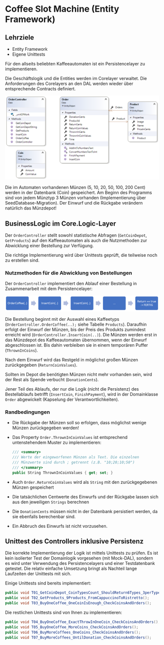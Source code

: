 # Coffee Slot Machine (Entity Framework)

## Lehrziele

* Entity Framework
* Eigene Unittests


Für den allseits beliebten Kaffeeautomaten ist ein Persistencelayer zu implementieren.

Die Geschäftslogik und die Entities werden im Corelayer verwaltet. Die Anforderungen des Corelayers an den DAL werden wieder über entsprechende Contracts definiert.

![Klassendiagramm](./images/00_classdiagram.png)

Die im Automaten vorhandenen Münzen (5, 10, 20, 50, 100, 200 Cent) werden in der Datenbank (Coin) gespeichert. Am Beginn des Programms sind von jedem Münztyp 3 Münzen vorhanden (Implementierung über SeedDatabase-Migration). Der Einwurf und die Rückgabe verändern natürlich das Münzdepot!

## BusinessLogic im Core.Logic-Layer

Der `OrderController` stellt sowohl statistische Abfragen (`GetCoinDepot`, `GetProducts`) auf den
Kaffeeautomaten als auch die Nutzmethoden zur Abwicklung einer Bestellung zur Verfügung.

Die richtige Implementierung wird über Unittests geprüft, die teilweise noch zu erstellen sind.

### Nutzmethoden für die Abwicklung von Bestellungen

Der `OrderController` implementiert den Ablauf einer Bestellung in Zusammenarbeit mit dem
Persistencelayer:

![Prozess](./images/01_process.png)

Die Bestellung beginnt mit der Auswahl eines Kaffeetyps (`OrderController.OrderCoffee(..);` siehe
Tabelle `Products`). Daraufhin erfolgt der Einwurf der Münzen, bis der Preis des Produkts zumindest
erreicht wird (`OrderController.InsertCoin(..)`). Die Münzen werden erst in das Münzdepot des
Kaffeeautomaten übernommen, wenn der Einwurf abgeschlossen ist. Bis dahin verbleiben sie in einem
temporären Puffer (`ThrownInCoins`).

Nach dem Einwurf wird das Restgeld in möglichst großen Münzen zurückgegeben (`ReturnCoinValues`).

Sollten im Depot die benötigten Münzen nicht mehr vorhanden sein, wird der Rest als Spende verbucht
(`DonationCents`).

Jener Teil des Ablaufs, der nur die Logik (nicht die Persistenz) des Bestellablaufs betrifft (`InsertCoin`,
`FinishPayment`), wird in der Domainklasse `Order` abgewickelt (Kapselung der Verantwortlichkeiten).

### Randbedingungen

* Die Rückgabe der Münzen soll so erfolgen, dass möglichst wenige Münzen zurückgegeben
werden!

* Das Property `Order.ThrownInCoinValues` ist entsprechend untenstehendem Muster zu
implementieren:

   ```csharp
   /// <summary>
   /// Werte der eingeworfenen Münzen als Text. Die einzelnen
   /// Münzwerte sind durch ; getrennt (z.B. "10;20;10;50")
   /// </summary>
   public String ThrownInCoinValues { get; set; }
   ```


* Auch `Order.ReturnCoinValues` wird als `String` mit den zurückgegebenen Münzen gespeichert
* Die tatsächlichen Centwerte des Einwurfs und der Rückgabe lassen sich aus den jeweiligen
`Strings` berechnen
* Die `DonationCents` müssen nicht in der Datenbank persistiert werden, da sie ebenfalls berechenbar sind.
* Ein Abbruch des Einwurfs ist nicht vorzusehen.

## Unittest des Controllers inklusive Persistenz

Die korrekte Implementierung der Logik ist mittels Unittests zu prüfen. Es ist kein isolierter Test der Domainlogik vorgesehen (mit Mock-DAL), sondern es wird unter Verwendung des Persistencelayers und einer Testdatenbank getestet. Die relativ einfache Umsetzung bringt als Nachteil lange Laufzeiten der Unittests mit sich.

Einige Unittests sind bereits implementiert:

```csharp
public void T01_GetCoinDepot_CoinTypesCount_ShouldReturn6Types_3perType_SumIs1155Cents();
public void T02_GetProducts_9Products_FromCappuccinoToRistretto();
public void T03_BuyOneCoffee_OneCoinIsEnough_CheckCoinsAndOrders();
```

Die restlichen Unittests sind von Ihnen zu implementieren:

```csharp
public void T04_BuyOneCoffee_ExactThrowInOneCoin_CheckCoinsAndOrders();
public void T05_BuyOneCoffee_MoreCoins_CheckCoinsAndOrders();
public void T06_BuyMoreCoffees_OneCoins_CheckCoinsAndOrders();
public void T07_BuyMoreCoffees_UntilDonation_CheckCoinsAndOrders();
```